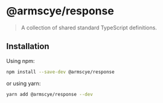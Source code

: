 # @armscye/response

> A collection of shared standard TypeScript definitions.

## Installation

Using npm:

```sh
npm install --save-dev @armscye/response
```

or using yarn:

```sh
yarn add @armscye/response --dev
```
